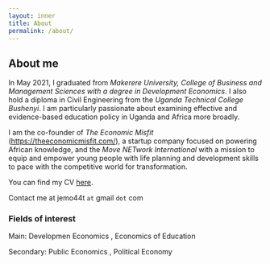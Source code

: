 ```yaml
---
layout: inner
title: About
permalink: /about/
---
```

## About me

In May 2021, I graduated from _Makerere University, College of Business and Management Sciences with a degree in Development Economics_. I also hold a diploma in Civil Engineering from the _Uganda Technical College Bushenyi_. I am particularly passionate about examining effective and evidence-based education policy in Uganda and Africa more broadly.

I am the co-founder of _The Economic Misfit_ (https://theeconomicmisfit.com/), a startup company focused on powering African knowledge, and the _Move NETwork International_ with a mission to equip and empower young people with life planning and development skills to pace with the competitive world for transformation.

You can find my CV [here](https://www.dropbox.com/s/ntsayn3jqypjrlp/Ahabyona%20James%20CV%20updated%20Oct%202021.pdf?dl=0).

Contact me at jemo44t `at` gmail `dot` com

### Fields of interest

Main: Developmen Economics , Economics of Education

Secondary: Public Economics , Political Economy

